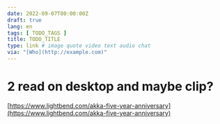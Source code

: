 ```yaml
---
date: 2022-09-07T00:00:00Z
draft: true
lang: en
tags: [ TODO_TAGS ]
title: TODO_TITLE
type: link # image quote video text audio chat
via: "[Who](http://example.com)"
---
```



# 2 read on desktop and maybe clip?
[https://www.lightbend.com/akka-five-year-anniversary](https://www.lightbend.com/akka-five-year-anniversary)

